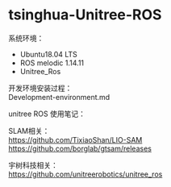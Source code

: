 # tsinghua-Unitree-ROS

系统环境： 
- Ubuntu18.04 LTS
- ROS melodic 1.14.11
- Unitree_Ros


开发环境安装过程：        
Development-environment.md

unitree ROS 使用笔记：

SLAM相关：  
https://github.com/TixiaoShan/LIO-SAM
https://github.com/borglab/gtsam/releases

宇树科技相关：  
https://github.com/unitreerobotics/unitree_ros
